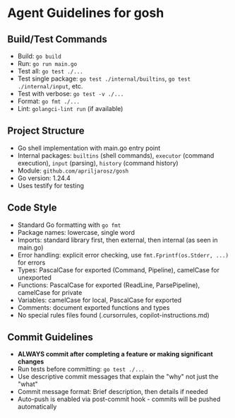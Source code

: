 # Agent Guidelines for gosh

## Build/Test Commands
- Build: `go build`
- Run: `go run main.go`
- Test all: `go test ./...`
- Test single package: `go test ./internal/builtins`, `go test ./internal/input`, etc.
- Test with verbose: `go test -v ./...`
- Format: `go fmt ./...`
- Lint: `golangci-lint run` (if available)

## Project Structure
- Go shell implementation with main.go entry point
- Internal packages: `builtins` (shell commands), `executor` (command execution), `input` (parsing), `history` (command history)
- Module: `github.com/apriljarosz/gosh`
- Go version: 1.24.4
- Uses testify for testing

## Code Style
- Standard Go formatting with `go fmt`
- Package names: lowercase, single word
- Imports: standard library first, then external, then internal (as seen in main.go)
- Error handling: explicit error checking, use `fmt.Fprintf(os.Stderr, ...)` for errors
- Types: PascalCase for exported (Command, Pipeline), camelCase for unexported
- Functions: PascalCase for exported (ReadLine, ParsePipeline), camelCase for private
- Variables: camelCase for local, PascalCase for exported
- Comments: document exported functions and types
- No special rules files found (.cursorrules, copilot-instructions.md)

## Commit Guidelines
- **ALWAYS commit after completing a feature or making significant changes**
- Run tests before committing: `go test ./...`
- Use descriptive commit messages that explain the "why" not just the "what"
- Commit message format: Brief description, then details if needed
- Auto-push is enabled via post-commit hook - commits will be pushed automatically